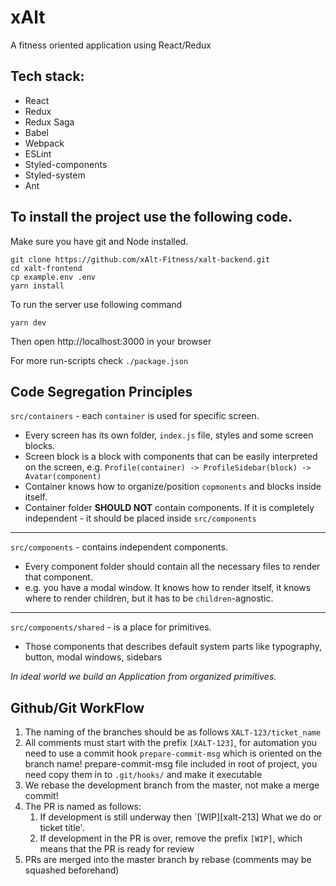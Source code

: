 # xAlt

A fitness oriented application using React/Redux

## Tech stack:

- React
- Redux
- Redux Saga
- Babel
- Webpack
- ESLint
- Styled-components
- Styled-system
- Ant

## To install the project use the following code.

Make sure you have git and Node installed.

```shell
git clone https://github.com/xAlt-Fitness/xalt-backend.git
cd xalt-frontend
cp example.env .env
yarn install
```

To run the server use following command

```shell
yarn dev
```

Then open http://localhost:3000 in your browser

For more run-scripts check `./package.json`

## Code Segregation Principles

`src/containers` - each `container` is used for specific screen.

- Every screen has its own folder, `index.js` file, styles and some screen blocks.
- Screen block is a block with components that can be easily interpreted on the screen,
  e.g. `Profile(container) -> ProfileSidebar(block) -> Avatar(component)`
- Container knows how to organize/position `copmonents` and blocks inside itself.
- Container folder **SHOULD NOT** contain components. If it is completely independent - it should be placed inside `src/components`

---


`src/components` - contains independent components.

- Every component folder should contain all the necessary files to render that component.
- e.g. you have a modal window. It knows how to render itself, it knows where to render children, but it has to be `children`-agnostic.

---

`src/components/shared` - is a place for primitives.

- Those components that describes default system parts like typography, button, modal windows, sidebars

_In ideal world we build an Application from organized primitives._

## Github/Git WorkFlow

1. The naming of the branches should be as follows `XALT-123/ticket_name`
2. All comments must start with the prefix `[XALT-123]`, for automation you need to use a commit hook `prepare-commit-msg` which is oriented on the branch name! prepare-commit-msg file included in root of project, you need copy them in to `.git/hooks/` and make it executable
3. We rebase the development branch from the master, not make a merge commit!
4. The PR is named as follows:
   1. If development is still underway then `[WIP][xalt-213] What we do or ticket title'.
   2. If development in the PR is over, remove the prefix `[WIP]`, which means that the PR is ready for review
5. PRs are merged into the master branch by rebase (comments may be squashed beforehand)
